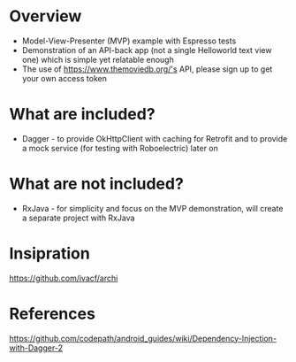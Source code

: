 # Overview
- Model-View-Presenter (MVP) example with Espresso tests
- Demonstration of an API-back app (not a single Helloworld text view one) which is simple yet relatable enough
- The use of https://www.themoviedb.org/'s API, please sign up to get your own access token

# What are included?
- Dagger - to provide OkHttpClient with caching for Retrofit and to provide a mock service (for testing with Roboelectric) later on

# What are not included?
- RxJava - for simplicity and focus on the MVP demonstration, will create a separate project with RxJava

# Insipration
https://github.com/ivacf/archi

# References
https://github.com/codepath/android_guides/wiki/Dependency-Injection-with-Dagger-2

